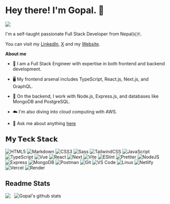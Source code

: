 # Hey there! I'm Gopal. 🦈

![](https://komarev.com/ghpvc/?username=gopaladhikari)

I'm a self-taught passionate Full Stack Developer from Nepal🇳🇵.

You can visit my [LinkedIn](https://www.linkedin.com/in/gopuadks/), [X](https://x.com/gopuadks) and my [Website](https://www.gopal-adhikari.com.np/).

**About me**

- 💼 I am a Full Stack Engineer with expertise in both frontend and backend development.

- 🖥️ My frontend arsenal includes TypeScript, React.js, Next.js, and GraphQL.

- 💾 On the backend, I work with Node.js, Express.js, and databases like MongoDB and PostgreSQL.

- ☁️ I'm also diving into cloud computing with AWS.

- 💬 Ask me about anything [here](https://www.gopal-adhikari.com.np/contact)

## 𝗠𝘆 𝗧𝗲𝗰𝗸 𝗦𝘁𝗮𝗰𝗸

![HTML5](https://img.shields.io/badge/-HTML5-%23E44D27?style=flat-square&logo=html5&logoColor=ffffff) ![Markdown](https://img.shields.io/badge/Markdown-000?style=for-the-badge&logo=markdown) ![CSS3](https://img.shields.io/badge/-CSS3-%231572B6?style=flat-square&logo=css3) ![Sass](https://img.shields.io/badge/-Sass-%23CC6699?style=flat-square&logo=sass&logoColor=ffffff) ![TailwindCSS](https://img.shields.io/badge/-TailwindCSS-%231a202c?style=flat-square&logo=tailwind-css) ![JavaScript](https://img.shields.io/badge/-JavaScript-%23F7DF1C?style=flat-square&logo=javascript&logoColor=000000&labelColor=%23F7DF1C&color=%23FFCE5A) ![TypeScript](https://img.shields.io/badge/-TypeScript-007ACC?style=flat-square&logo=typescript&logoColor=white) ![Vue](https://img.shields.io/badge/vuejs-%2335495e.svg?style=for-the-badge&logo=vuedotjs&logoColor=%234FC08D) ![React](https://img.shields.io/badge/React-20232A?style=for-the-badge&logo=react&logoColor=61DAFB) ![Next](https://img.shields.io/badge/Next-black?style=for-the-badge&logo=next.js&logoColor=white) ![Vite](https://img.shields.io/badge/-Vite-%23646CFF?style=flat-square&logo=vite&logoColor=ffffff) ![ESlint](https://img.shields.io/badge/-ESLint-%234B32C3?style=flat-square&logo=eslint) ![Prettier](https://img.shields.io/badge/-Prettier-%23F7B93E?style=flat-square&logo=prettier&logoColor=ffffff) ![NodeJS](https://img.shields.io/badge/node.js-6DA55F?style=for-the-badge&logo=node.js&logoColor=white) ![Express](https://img.shields.io/badge/express.js-%23404d59.svg?style=for-the-badge&logo=express&logoColor=%2361DAFB) ![MongoDB](https://img.shields.io/badge/MongoDB-%234ea94b.svg?style=for-the-badge&logo=mongodb&logoColor=white) ![Postman](https://img.shields.io/badge/Postman-FF6C37.svg?style=for-the-badge&logo=Postman&logoColor=white) ![Git](https://img.shields.io/badge/-Git-%23F05032?style=flat-square&logo=git&logoColor=%23ffffff) ![VS Code](https://img.shields.io/badge/-VSCode-%23007ACC?style=flat-square&logo=visual-studio-code) ![Linux](https://img.shields.io/badge/Linux-000?style=for-the-badge&logo=linux&logoColor=FCC624) ![Netlify](https://img.shields.io/badge/-Netlify-%2300C7B7?style=flat-square&logo=netlify&logoColor=ffffff) ![Vercel](https://img.shields.io/badge/-Vercel-%23ffffff?style=flat-square&logo=vercel&logoColor=000000) ![Render](https://img.shields.io/badge/-Render-%2346E3B7?style=flat-square&logo=render&logoColor=ffffff)

## Readme Stats

<div style="display: flex; flex-wrap: wrap; gap: 12px;">

<img align="center"  src="https://github-readme-stats.vercel.app/api/top-langs/?username=gopaladhikari&layout=compact&theme=buefy&hide_border=true" />

<img align="center" src="https://github-readme-stats.vercel.app/api?username=gopaladhikari&show_icons=true&include_all_commits=true&theme=buefy&hide_border=true" alt="Gopal's github stats" />

</div>

